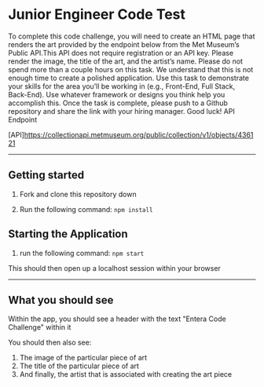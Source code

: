 # Junior Engineer Code Test

To complete this code challenge, you will need to create an HTML page that renders the art
provided by the endpoint below from the Met Museum’s Public API.This API does not require
registration or an API key. Please render the image, the title of the art, and the artist’s name.
Please do not spend more than a couple hours on this task. We understand that this is not
enough time to create a polished application. Use this task to demonstrate your skills for the
area you’ll be working in (e.g., Front-End, Full Stack, Back-End). Use whatever framework or
designs you think help you accomplish this.
Once the task is complete, please push to a Github repository and share the link with your hiring
manager. Good luck!
API Endpoint

[API]https://collectionapi.metmuseum.org/public/collection/v1/objects/436121

---

## Getting started

1) Fork and clone this repository down

2) Run the following command:
`npm install`

## Starting the Application 

1) run the following command:
`npm start`

This should then open up a localhost session within your browser

---

## What you should see

Within the app, you should see a header with the text "Entera Code Challenge" within it

You should then also see:
1) The image of the particular piece of art
2) The title of the particular piece of art
3) And finally, the artist that is associated with creating the art piece

